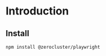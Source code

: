 # Introduction

<!-- Tell about the project -->

## Install

```shell
npm install @zerocluster/playwright
```
